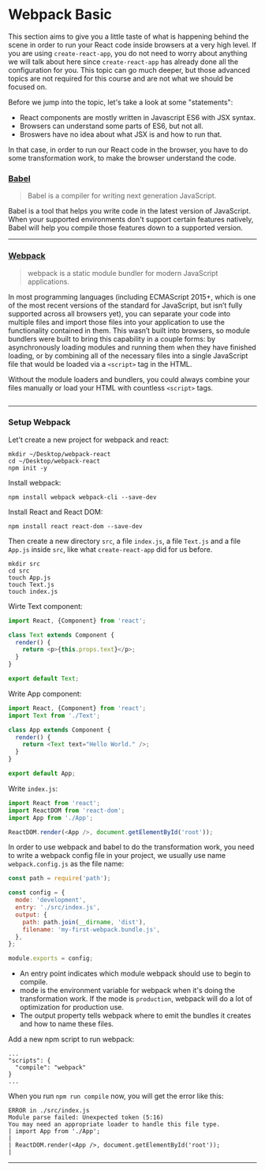 # Webpack Basic

This section aims to give you a little taste of what is happening behind the scene in order to run your React code inside browsers at a very high level. If you are using `create-react-app`, you do not need to worry about anything we will talk about here since `create-react-app` has already done all the configuration for you. This topic can go much deeper, but those advanced topics are not required for this course and are not what we should be focused on.

Before we jump into the topic, let's take a look at some "statements":

* React components are mostly written in Javascript ES6 with JSX syntax.
* Browsers can understand some parts of ES6, but not all.
* Broswers have no idea about what JSX is and how to run that.

In that case, in order to run our React code in the browser, you have to do some transformation work, to make the browser understand the code.

### [Babel](https://babeljs.io/)

> Babel is a compiler for writing next generation JavaScript.

Babel is a tool that helps you write code in the latest version of JavaScript. When your supported environments don't support certain features natively, Babel will help you compile those features down to a supported version.

---

### [Webpack](https://webpack.js.org/)

> webpack is a static module bundler for modern JavaScript applications.

In most programming languages (including ECMAScript 2015+, which is one of the most recent versions of the standard for JavaScript, but isn’t fully supported across all browsers yet), you can separate your code into multiple files and import those files into your application to use the functionality contained in them. This wasn’t built into browsers, so module bundlers were built to bring this capability in a couple forms: by asynchronously loading modules and running them when they have finished loading, or by combining all of the necessary files into a single JavaScript file that would be loaded via a `<script>` tag in the HTML.

Without the module loaders and bundlers, you could always combine your files manually or load your HTML with countless `<script>` tags.

```html

```

---

### Setup Webpack

Let't create a new project for webpack and react:

```
mkdir ~/Desktop/webpack-react
cd ~/Desktop/webpack-react
npm init -y
```

Install webpack:

```
npm install webpack webpack-cli --save-dev
```

Install React and React DOM:

```
npm install react react-dom --save-dev
```

Then create a new directory `src`, a file `index.js`, a file `Text.js` and a file `App.js` inside `src`, like what `create-react-app` did for us before.

```
mkdir src
cd src
touch App.js
touch Text.js
touch index.js
```

Wirte Text component:

```js
import React, {Component} from 'react';

class Text extends Component {
  render() {
    return <p>{this.props.text}</p>;
  }
}

export default Text;
```

Write App component:

```js
import React, {Component} from 'react';
import Text from './Text';

class App extends Component {
  render() {
    return <Text text="Hello World." />;
  }
}

export default App;
```

Write `index.js`:

```js
import React from 'react';
import ReactDOM from 'react-dom';
import App from './App';

ReactDOM.render(<App />, document.getElementById('root'));
```

In order to use webpack and babel to do the transformation work, you need to write a webpack config file in your project, we usually use name `webpack.config.js` as the file name:

```js
const path = require('path');

const config = {
  mode: 'development',
  entry: './src/index.js',
  output: {
    path: path.join(__dirname, 'dist'),
    filename: 'my-first-webpack.bundle.js',
  },
};

module.exports = config;
```

* An entry point indicates which module webpack should use to begin to compile.
* mode is the environment variable for webpack when it's doing the transformation work. If the mode is `production`, webpack will do a lot of optimization for production use.
* The output property tells webpack where to emit the bundles it creates and how to name these files.

Add a new npm script to run webpack:

```
...
"scripts": {
  "compile": "webpack"
}
...
```

When you run `npm run compile` now, you will get the error like this:

```
ERROR in ./src/index.js
Module parse failed: Unexpected token (5:16)
You may need an appropriate loader to handle this file type.
| import App from './App';
|
| ReactDOM.render(<App />, document.getElementById('root'));
|
```

---
